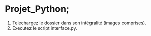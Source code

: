 # Projet_Python;
1) Telechargez le dossier dans son intégralité (images comprises).
2) Executez le script interface.py.

